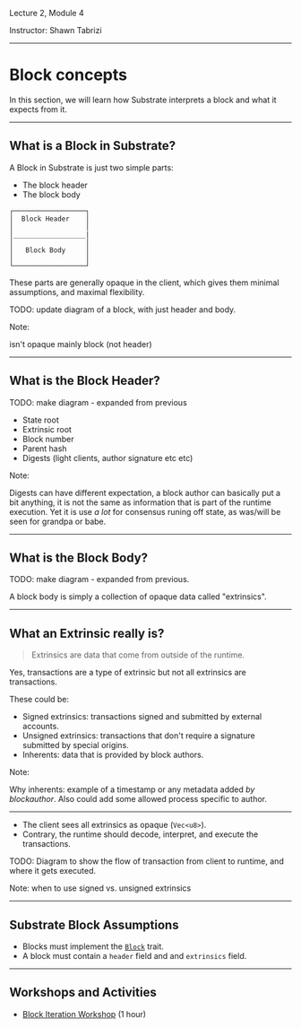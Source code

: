 Lecture 2, Module 4

Instructor: Shawn Tabrizi

<hr>

# Block concepts

In this section, we will learn how Substrate interprets a block and what it expects from it.

---

## What is a Block in Substrate?

<div class="left">

A Block in Substrate is just two simple parts:

- The block header
- The block body

</div>

<div class="right">

    ┌──────────────────┐
    │  Block Header    │
    │                  │
    │__________________|
    │                  │
    │   Block Body     │
    │                  │
    └──────────────────┘

</div>
<div class="small-text">
These parts are generally opaque in the client, which gives them minimal assumptions, and maximal flexibility.
</div>

TODO: update diagram of a block, with just header and body.


Note:

isn't opaque mainly block (not header)


---

## What is the Block Header?

TODO: make diagram - expanded from previous

- State root
- Extrinsic root
- Block number
- Parent hash
- Digests (light clients, author signature etc etc)

Note:

Digests can have different expectation, a block author can basically put
a bit anything, it is not the same as information that is part of the runtime
execution.
Yet it is use *a lot* for consensus runing off state, as was/will be seen for
grandpa or babe.

---

## What is the Block Body?

TODO: make diagram - expanded from previous.

A block body is simply a collection of opaque data called "extrinsics".

---

## What an Extrinsic really is?

> Extrinsics are data that come from outside of the runtime.

<div class="small-text">
Yes, transactions are a type of extrinsic but not all extrinsics are transactions.

These could be:

- Signed extrinsics: transactions signed and submitted by external accounts.
- Unsigned extrinsics: transactions that don't require a signature submitted by special origins.
- Inherents: data that is provided by block authors.

Note:

Why inherents: example of a timestamp or any metadata added *by blockauthor*.
Also could add some allowed process specific to author.

---

- The client sees all extrinsics as opaque (`Vec<u8>`).
- Contrary, the runtime should decode, interpret, and execute the transactions.

TODO: Diagram to show the flow of transaction from client to runtime, and where it gets executed.

Note: when to use signed vs. unsigned extrinsics

---

## Substrate Block Assumptions

- Blocks must implement the [`Block`](https://docs.substrate.io/rustdocs/latest/sp_runtime/traits/trait.Block.html) trait.
- A block must contain a `header` field and and `extrinsics` field.

---

## Workshops and Activities

- [Block Iteration Workshop](./4.2-Workshops_and_Activities/4.2-Block_Concepts_Workshop.md) (1 hour)
